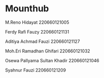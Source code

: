 # Mounthub
M.Reno Hidayat 220660121005

Ferdy Rafi Fauzy 220660121131

Aditiya Achmad Fauzi 220660121127

Moh.Eri Ramadhan Ghifari 220660121032

Osewa Pallyama Sultan Khadir 220660121046

Syahnur Fauzi 220660121209
